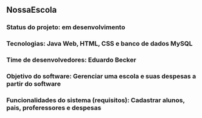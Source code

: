 ## NossaEscola

### **Status do projeto:** em desenvolvimento
### **Tecnologias:** Java Web, HTML, CSS e banco de dados MySQL
### **Time de desenvolvedores:** Eduardo Becker
### **Objetivo do software:** Gerenciar uma escola e suas despesas a partir do software
### **Funcionalidades do sistema (requisitos):** Cadastrar alunos, pais, proferessores e despesas
